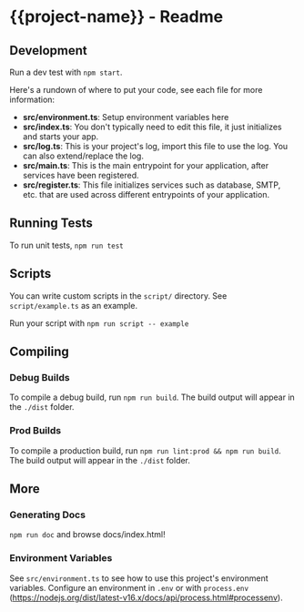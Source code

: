 # {{project-name}} - Readme

## Development

Run a dev test with `npm start`.

Here's a rundown of where to put your code, see each file for more information:

- **src/environment.ts**: Setup environment variables here
- **src/index.ts**: You don't typically need to edit this file, it just initializes and starts your app.
- **src/log.ts**: This is your project's log, import this file to use the log. You can also extend/replace the log.
- **src/main.ts**: This is the main entrypoint for your application, after services have been registered.
- **src/register.ts**: This file initializes services such as database, SMTP, etc. that are used across different entrypoints of your application.

## Running Tests

To run unit tests, `npm run test`

## Scripts

You can write custom scripts in the `script/` directory. See `script/example.ts` as an example.

Run your script with `npm run script -- example`

## Compiling

### Debug Builds

To compile a debug build, run `npm run build`. The build output will appear in the `./dist` folder.

### Prod Builds

To compile a production build, run `npm run lint:prod && npm run build`. The build output will appear in the `./dist` folder.

## More

### Generating Docs

`npm run doc` and browse docs/index.html!


### Environment Variables

See `src/environment.ts` to see how to use this project's environment variables. Configure an environment in `.env` or with `process.env` (https://nodejs.org/dist/latest-v16.x/docs/api/process.html#processenv).
